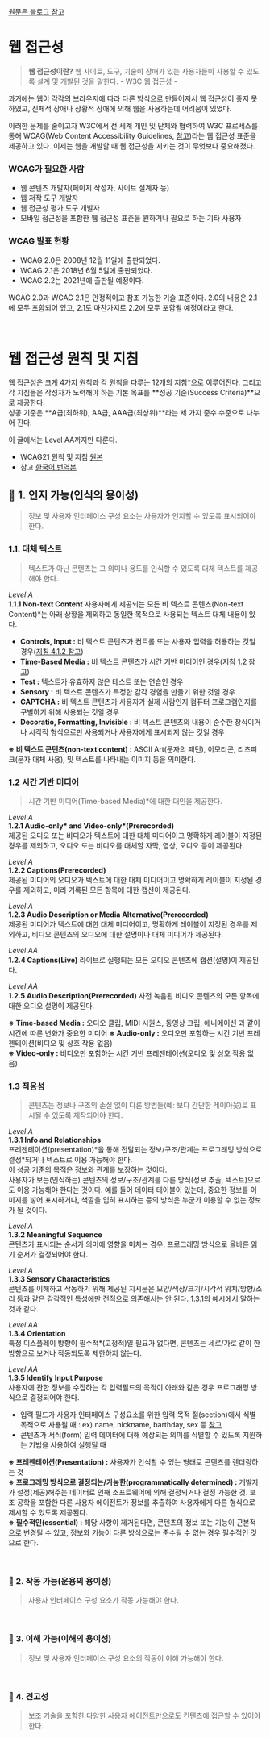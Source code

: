 [원문은 블로그 참고](https://velog.io/@im_hass_/%EC%9B%B9-%EC%A0%91%EA%B7%BC%EC%84%B1)

# 웹 접근성
> **웹 접근성이란?**
웹 사이트, 도구, 기술이 장애가 있는 사용자들이 사용할 수 있도록 설계 및 개발된 것을 말한다. - W3C 웹 접근성 -

과거에는 웹이 각각의 브라우저에 따라 다른 방식으로 만들어져서 웹 접근성이 좋지 못하였고, 신체적 장애나 상황적 장애에 의해 웹을 사용하는데 어려움이 있었다.

이러한 문제를 줄이고자 W3C에서 전 세계 개인 및 단체와 협력하여 W3C 프로세스를 통해 WCAG(Web Content Accessibility Guidelines, [참고](https://www.w3.org/WAI/standards-guidelines/wcag/))라는 웹 접근성 표준을 제공하고 있다. 이제는 웹을 개발할 때 웹 접근성을 지키는 것이 무엇보다 중요해졌다.

### WCAG가 필요한 사람
- 웹 콘텐츠 개발자(페이지 작성자, 사이트 설계자 등)
- 웹 저작 도구 개발자
- 웹 접근성 평가 도구 개발자
- 모바일 접근성을 포함한 웹 접근성 표준을 원하거나 필요로 하는 기타 사용자

### WCAG 발표 현황
- WCAG 2.0은 2008년 12월 11일에 출판되었다.
- WCAG 2.1은 2018년 6월 5일에 출판되었다.
- WCAG 2.2는 2021년에 출판될 예정이다.

WCAG 2.0과 WCAG 2.1은 안정적이고 참조 가능한 기술 표준이다.
2.0의 내용은 2.1에 모두 포함되어 있고, 2.1도 마찬가지로 2.2에 모두 포함될 예정이라고 한다.

<br>

# 웹 접근성 원칙 및 지침
웹 접근성은 크게 4가지 원칙과 각 원칙을 다루는 12개의 지침\*으로 이루어진다. 그리고 각 지침들은 작성자가 노력해야 하는 기본 목표를 **성공 기준(Success Criteria)**으로 제공한다.  
성공 기준은 **A급(최하위), AA급, AAA급(최상위)**라는 세 가지 준수 수준으로 나누어 진다.

이 글에서는 Level AA까지만 다룬다.

* WCAG21 원칙 및 지침 [원본](https://www.w3.org/TR/WCAG21/#perceivable)
* 참고 [한국어 번역본](http://www.kwacc.or.kr/WAI/wcag21/)

## 🔎 1. 인지 가능(인식의 용이성)
> 정보 및 사용자 인터페이스 구성 요소는 사용자가 인지할 수 있도록 표시되어야 한다.

### 1.1. 대체 텍스트
> 텍스트가 아닌 콘텐츠는 그 의미나 용도를 인식할 수 있도록 대체 텍스트를 제공해야 한다.

_Level A_  
**1.1.1 Non-text Content**
 사용자에게 제공되는 모든 비 텍스트 콘텐츠(Non-text Content)\*는 아래 상황을 제외하고 동일한 목적으로 사용되는 텍스트 대체 내용이 있다.
  - **Controls, Input :** 비 텍스트 콘텐츠가 컨트롤 또는 사용자 입력을 허용하는 것일 경우([지침 4.1.2 참고](#41-Compatible))
  - **Time-Based Media :** 비 텍스트 콘텐츠가 시간 기반 미디어인 경우([지침 1.2 참고](#12-시간-기반-미디어))
  - **Test :** 텍스트가 유효하지 않은 테스트 또는 연습인 경우
  - **Sensory :** 비 텍스트 콘텐츠가 특정한 감각 경험을 만들기 위한 것일 경우
  - **CAPTCHA :** 비 텍스트 콘텐츠가 사용자가 실제 사람인지 컴퓨터 프로그램인지를 구별하기 위해 사용되는 것일 경우
  - **Decoratio, Formatting, Invisible :** 비 텍스트 콘텐츠의 내용이 순수한 장식이거나 시각적 형식으로만 사용되거나 사용자에게 표시되지 않는 것일 경우
 
**※ 비 텍스트 콘텐츠(non-text content) :** ASCII Art(문자의 패턴), 이모티콘, 리츠피크(문자 대체 사용), 및 텍스트를 나타내는 이미지 등을 의미한다.


### 1.2 시간 기반 미디어
> 시간 기반 미디어(Time-based Media)\*에 대한 대인을 제공한다.

_Level A_  
**1.2.1 Audio-only\* and Video-only\*(Prerecorded)**  
제공된 오디오 또는 비디오가 텍스트에 대한 대체 미디어이고 명확하게 레이블이 지정된 경우를 제외하고, 오디오 또는 비디오를 대체할 자막, 영상, 오디오 등이 제공된다.  

_Level A_  
**1.2.2 Captions(Prerecorded)**  
제공된 미디어의 오디오가 텍스트에 대한 대체 미디어이고 명확하게 레이블이 지정된 경우를 제외하고, 미리 기록된 모든 항목에 대한 캡션이 제공된다.  

_Level A_  
**1.2.3 Audio Description or Media Alternative(Prerecorded)**  
제공된 미디어가 텍스트에 대한 대체 미디어이고, 명확하게 레이블이 지정된 경우를 제외하고, 비디오 콘텐츠의 오디오에 대한 설명이나 대체 미디어가 제공된다.  

_Level AA_  
**1.2.4 Captions(Live)**
라이브로 실행되는 모든 오디오 콘텐츠에 캡션(설명)이 제공된다.

_Level AA_  
**1.2.5 Audio Description(Prerecorded)**
사전 녹음된 비디오 콘텐츠의 모든 항목에 대한 오디오 설명이 제공된다.


**※ Time-based Media :** 오디오 클립, MIDI 시퀀스, 동영상 크립, 애니메이션 과 같이 시간에 따른 변화가 중요한 미디어
**※ Audio-only :** 오디오만 포함하는 시간 기반 프레젠테이션(비디오 및 상호 작용 없음)  
**※ Video-only :** 비디오만 포함하는 시간 기반 프레젠테이션(오디오 및 상호 작용 없음)  


### 1.3 적응성
> 콘텐츠는 정보나 구조의 손실 없이 다른 방법들(예: 보다 간단한 레이아웃)로 표시될 수 있도록 제작되어야 한다.

_Level A_  
**1.3.1 Info and Relationships**  
프레젠테이션(presentation)\*을 통해 전달되는 정보/구조/관계는 프로그래밍 방식으로 결정\*되거나 텍스트로 이용 가능해야 한다.  
이 성공 기준의 목적은 정보와 관계를 보장하는 것이다.  
사용자가 보는(인식하는) 콘텐츠의 정보/구조/관계를 다른 방식(정보 추출, 텍스트)으로도 이용 가능해야 한다는 것이다. 예를 들어 데이터 테이블이 있는데, 중요한 정보를 이미지를 넣어 표시하거나, 색깔을 입혀 표시하는 등의 방식은 누군가 이용할 수 없는 정보가 될 것이다.

_Level A_  
**1.3.2 Meaningful Sequence**  
콘텐츠가 표시되는 순서가 의미에 영향을 미치는 경우, 프로그래밍 방식으로 올바른 읽기 순서가 결정되어야 한다.

_Level A_  
**1.3.3 Sensory Characteristics**  
콘텐츠를 이해하고 작동하기 위해 제공된 지시문은 모양/색상/크기/시각적 위치/방향/소리 등과 같은 감각적인 특성에만 전적으로 의존해서는 안 된다. 1.3.1의 예시에서 말하는 것과 같다.

_Level AA_  
**1.3.4 Orientation**  
특정 디스플레이 방향이 필수적\*(고정적)일 필요가 없다면, 콘텐츠는 세로/가로 같이 한 방향으로 보거나 작동되도록 제한하지 않는다.

_Level AA_  
**1.3.5 Identify Input Purpose**  
사용자에 관한 정보를 수집하는 각 입력필드의 목적이 아래와 같은 경우 프로그래밍 방식으로 결정되어야 한다.
- 입력 필드가 사용자 인터페이스 구성요소를 위한 입력 목적 절(section)에서 식별 목적으로 사용될 때 : ex) name, nickname, barthday, sex 등 [참고](http://www.kwacc.or.kr/WAI/wcag21/#input-purposes)
- 콘텐츠가 서식(form) 입력 데이터에 대해 예상되는 의미를 식별할 수 있도록 지원하는 기법을 사용하여 실행될 때

**※ 프레젠테이션(Presentation) :** 사용자가 인식할 수 있는 형태로 콘텐츠를 렌더링하는 것  
**※ 프로그래밍 방식으로 결정되는/가능한(programmatically determined) :** 개발자가 설정(제공)해주는 데이터로 인해 소프트웨어에 의해 결정되거나 결정 가능한 것. 보조 공학을 포함한 다른 사용자 에이전트가 정보를 추출하여 사용자에게 다른 형식으로 제시할 수 있도록 제공된다.  
**※ 필수적인(essential) :** 해당 사항이 제거된다면, 콘텐츠의 정보 또는 기능이 근본적으로 변경될 수 있고, 정보와 기능이 다른 방식으로는 준수될 수 없는 경우 필수적인 것으로 한다.  



<br>

### 🔎 2. 작동 가능(운용의 용이성)
> 사용자 인터페이스 구성 요소가 작동 가능해야 한다.

<br>


### 🔎 3. 이해 가능(이해의 용이성)
> 정보 및 사용자 인터페이스 구성 요소의 작동이 이해 가능해야 한다.

<br>

### 🔎 4. 견고성
> 보조 기술을 포함한 다양한 사용자 에이전트만으로도 컨텐츠에 접근할 수 있어야 한다.
